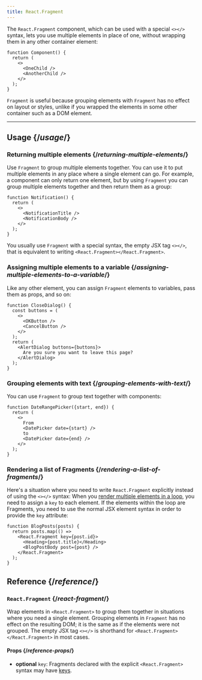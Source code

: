 ```yaml
---
title: React.Fragment
---
```


<Intro>

The `React.Fragment` component, which can be used with a special `<></>` syntax, lets you use multiple elements in place of one, without wrapping them in any other container element:

```
function Component() {
  return (
    <>
      <OneChild />
      <AnotherChild />
    </>
  );
}
```

`Fragment` is useful because grouping elements with `Fragment` has no effect on layout or styles, unlike if you wrapped the elements in some other container such as a DOM element.

</Intro>

<InlineToc />

---

## Usage {/*usage*/}

### Returning multiple elements {/*returning-multiple-elements*/}

Use `Fragment` to group multiple elements together. You can use it to put multiple elements in any place where a single element can go. For example, a component can only return one element, but by using `Fragment` you can group multiple elements together and then return them as a group:

```
function Notification() {
  return (
    <>
      <NotificationTitle />
      <NotificationBody />
    </>
  );
}
```

You usually use `Fragment` with a special syntax, the empty JSX tag `<></>`, that is equivalent to writing `<React.Fragment></React.Fragment>`.

### Assigning multiple elements to a variable {/*assigning-multiple-elements-to-a-variable*/}

Like any other element, you can assign `Fragment` elements to variables, pass them as props, and so on:

```
function CloseDialog() {
  const buttons = (
    <>
      <OKButton />
      <CancelButton />
    </>
  );
  return (
    <AlertDialog buttons={buttons}>
      Are you sure you want to leave this page?
    </AlertDialog>
  );
}
```

### Grouping elements with text {/*grouping-elements-with-text*/}

You can use `Fragment` to group text together with components:

```
function DateRangePicker({start, end}) {
  return (
    <>
      From
      <DatePicker date={start} />
      to
      <DatePicker date={end} />
    </>
  );
}
```

### Rendering a list of Fragments {/*rendering-a-list-of-fragments*/}

Here's a situation where you need to write `React.Fragment` explicitly instead of using the `<></>` syntax: When you [render multiple elements in a loop](/learn/rendering-lists), you need to assign a `key` to each element. If the elements within the loop are Fragments, you need to use the normal JSX element syntax in order to provide the `key` attribute:

```
function BlogPosts(posts) {
  return posts.map(() =>
    <React.Fragment key={post.id}>
      <Heading>{post.title}</Heading>
      <BlogPostBody post={post} />
    </React.Fragment>
  );
}
```

## Reference {/*reference*/}

### `React.Fragment` {/*react-fragment*/}

Wrap elements in `<React.Fragment>` to group them together in situations where you need a single element. Grouping elements in `Fragment` has no effect on the resulting DOM; it is the same as if the elements were not grouped. The empty JSX tag `<></>` is shorthand for `<React.Fragment></React.Fragment>` in most cases.

#### Props {/*reference-props*/}

- **optional** `key`: Fragments declared with the explicit `<React.Fragment>` syntax may have [keys](https://beta.reactjs.org/learn/rendering-lists#keeping-list-items-in-order-with-key).
